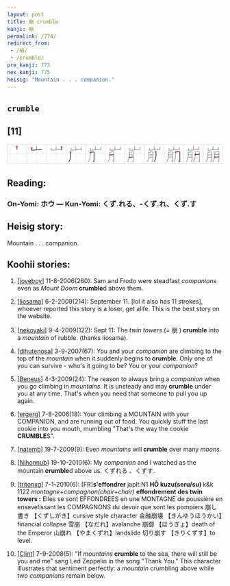 ```yaml
---
layout: post
title: 崩 crumble
kanji: 崩
permalink: /774/
redirect_from:
 - /崩/
 - /crumble/
pre_kanji: 773
nex_kanji: 775
heisig: "Mountain . . . companion."
---
```


## `crumble`

## [11]

<div class="stroke"><img src="../images/E5B4A9.png" /></div>

## Reading:

### On-Yomi: ホウ &mdash; Kun-Yomi: くず.れる、-くず.れ、くず.す

## Heisig story:

Mountain . . . companion.

## Koohii stories:

1) [<a href="http://kanji.koohii.com/profile/joyeboy">joyeboy</a>] 11-8-2006(260): Sam and Frodo were steadfast <em>companions</em> even as <em>Mount Doom</em><strong> crumble</strong>d above them.

2) [<a href="http://kanji.koohii.com/profile/liosama">liosama</a>] 6-2-2009(214): September 11. [lol it also has 11 strokes], whoever reported this story is a loser, get alife. This is the best story on the website.

3) [<a href="http://kanji.koohii.com/profile/nekoyaki">nekoyaki</a>] 9-4-2009(122): Sept 11: The <em>twin towers</em> (= 朋 )<strong> crumble</strong> into a <em>mountain</em> of rubble. (thanks liosama).

4) [<a href="http://kanji.koohii.com/profile/dihutenosa">dihutenosa</a>] 3-9-2007(67): You and your <em>companion</em> are climbing to the top of the <em>mountain</em> when it suddenly begins to<strong> crumble</strong>. Only one of you can survive - who&#039;s it going to be? You or your <em>companion</em>?

5) [<a href="http://kanji.koohii.com/profile/Beneus">Beneus</a>] 4-3-2009(24): The reason to always bring a <em>companion</em> when you go climbing in <em>mountains</em>. It is unsteady and may<strong> crumble</strong> under you at any time. That&#039;s when you need that someone to pull you up again.

6) [<a href="http://kanji.koohii.com/profile/ergerg">ergerg</a>] 7-8-2006(18): Your climbing a MOUNTAIN with your COMPANION, and are running out of food. You quickly stuff the last cookie into you mouth, mumbling &quot;That&#039;s the way the cookie<strong> CRUMBLE</strong>S&quot;.

7) [<a href="http://kanji.koohii.com/profile/natemb">natemb</a>] 19-7-2009(9): Even <em>mountains</em> will<strong> crumble</strong> over many <em>moons</em>.

8) [<a href="http://kanji.koohii.com/profile/Nihonnub">Nihonnub</a>] 19-10-2010(6): My <em>companion</em> and I watched as the mountain<strong> crumble</strong>d above us. くずれる 、くずす.

9) [<a href="http://kanji.koohii.com/profile/tritonxg">tritonxg</a>] 7-1-2010(6): [FR]<strong>s&#039;effondrer</strong> japlt:N1 <strong>HÔ kuzu(seru/su) </strong>k&amp;k 1122 <em>montagne+compagnon(chair+chair) </em><strong>effondrement des twin towers :</strong> Elles se sont EFFONDREES en une MONTAGNE de poussière en ensevelissant les COMPAGNONS du devoir que sont les pompiers 崩し書き 【くずしがき】cursive style character 金融崩壊 【きんゆうほうかい】financial collapse 雪崩 【なだれ】avalanche 崩御 【ほうぎょ】death of the Emperor 山崩れ 【やまくずれ】landslide 切り崩す 【きりくずす】to level.

10) [<a href="http://kanji.koohii.com/profile/Clint">Clint</a>] 7-9-2008(5): &quot;If <em>mountains</em><strong> crumble</strong> to the sea, there will still be you and me” sang Led Zeppelin in the song &quot;Thank You.&quot; This character illustrates that sentiment perfectly: a <em>mountain</em> crumbling above while two <em>companions</em> remain below.
